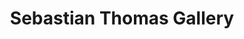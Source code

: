 ---
title: "Sebastian Thomas Gallery"
url: /saint-petersburg/sebastian-thomas-gallery/
shop: Kunst
---
